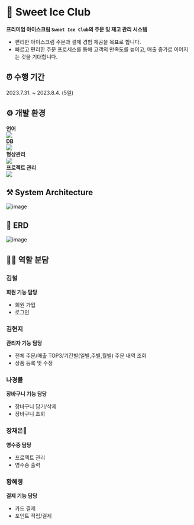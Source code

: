 # 🍦 Sweet Ice Club
**프리미엄 아이스크림 `Sweet Ice Club`의 주문 및 재고 관리 시스템** <br>
- 편리한 아이스크림 주문과 결제 경험 제공을 목표로 합니다.
- 빠르고 편리한 주문 프로세스를 통해 고객의 만족도를 높이고, 매출 증가로 이어지는 것을 기대합니다.

## ⏰ 수행 기간
2023.7.31. ~ 2023.8.4. (5일)<br>

## ⚙️ 개발 환경
**언어**<br>
<img src="https://img.shields.io/badge/Java 11-344CB7?style=flat-plastic&logo=JAVA&logoColor=white"/> <br>
**DB** <br>
<img src="https://img.shields.io/badge/Oracle Database 21c-F80000?style=flat&logo=oracle&logoColor=white" /> <br>
**형상관리**<br>
<img src="https://img.shields.io/badge/Github-092E20?style=flat&logo=github&logoColor=white" /> <br>
**프로젝트 관리**<br>
<img src="https://img.shields.io/badge/Notion-092E20?style=flat&logo=notion&logoColor=white" /> <br>

## ⚒️ System Architecture
![image](https://github.com/KB4-4/Icecream-Kiosk/assets/75305711/c19ca4af-7304-4243-88d9-3fab3660798c)

## 🧱 ERD
![image](https://github.com/KB4-4/Icecream-Kiosk/assets/75305711/1ed3fc00-50e7-4ab3-87cb-70fd76b4156e)

## 🧑‍💻 역할 분담
### 김철
**회원 기능 담당**
- 회원 가입
- 로그인

### 김현지
**관리자 기능 담당**
- 전체 주문/매출 TOP3/기간별(일별,주별,월별) 주문 내역 조회
- 상품 등록 및 수정

### 나경률
**장바구니 기능 담당**
- 장바구니 담기/삭제
- 장바구니 조회

### 장재은👑
**영수증 담당**
- 프로젝트 관리
- 영수증 출력

### 황혜령
**결제 기능 담당**
- 카드 결제
- 포인트 적립/결제
